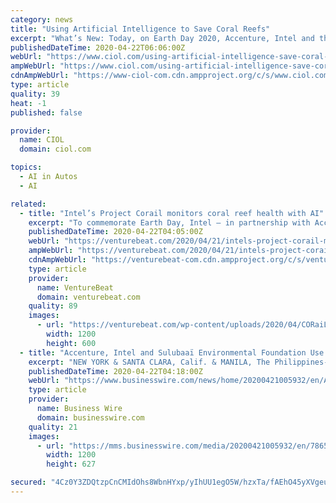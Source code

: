 ```yaml
---
category: news
title: "Using Artificial Intelligence to Save Coral Reefs"
excerpt: "What’s New: Today, on Earth Day 2020, Accenture, Intel and the Sulubaaï Environmental Foundation announced Project: CORaiL, an artificial intelligence (AI)-powered solution to monitor ..."
publishedDateTime: 2020-04-22T06:06:00Z
webUrl: "https://www.ciol.com/using-artificial-intelligence-save-coral-reefs/"
ampWebUrl: "https://www.ciol.com/using-artificial-intelligence-save-coral-reefs/amp/"
cdnAmpWebUrl: "https://www-ciol-com.cdn.ampproject.org/c/s/www.ciol.com/using-artificial-intelligence-save-coral-reefs/amp/"
type: article
quality: 39
heat: -1
published: false

provider:
  name: CIOL
  domain: ciol.com

topics:
  - AI in Autos
  - AI

related:
  - title: "Intel’s Project Corail monitors coral reef health with AI"
    excerpt: "To commemorate Earth Day, Intel — in partnership with Accenture and Sulubaaï Environmental Foundation, a Philippine-based nonprofit dedicated to protecting Palawan’s natural resources — detailed Project Corail, an AI-powered platform that monitors and analyzes the resiliency of coral reefs. Since its launch in May 2019, it’s collected ..."
    publishedDateTime: 2020-04-22T04:05:00Z
    webUrl: "https://venturebeat.com/2020/04/21/intels-project-corail-monitors-coral-reef-health-with-ai/"
    ampWebUrl: "https://venturebeat.com/2020/04/21/intels-project-corail-monitors-coral-reef-health-with-ai/amp/"
    cdnAmpWebUrl: "https://venturebeat-com.cdn.ampproject.org/c/s/venturebeat.com/2020/04/21/intels-project-corail-monitors-coral-reef-health-with-ai/amp/"
    type: article
    provider:
      name: VentureBeat
      domain: venturebeat.com
    quality: 89
    images:
      - url: "https://venturebeat.com/wp-content/uploads/2020/04/CORaiL_5small-e1587450236227.jpg?fit=1200%2C600&strip=all"
        width: 1200
        height: 600
  - title: "Accenture, Intel and Sulubaaï Environmental Foundation Use Artificial Intelligence to Save Coral Reefs"
    excerpt: "NEW YORK & SANTA CLARA, Calif. & MANILA, The Philippines--(BUSINESS WIRE)--Accenture (NYSE: ACN), Intel and the Philippines-based Sulubaaï Environmental Foundation have developed a new solution powered by artificial intelligence (AI) to monitor, characterize and analyze coral reef resiliency. The solution — the work product of Project ..."
    publishedDateTime: 2020-04-22T04:18:00Z
    webUrl: "https://www.businesswire.com/news/home/20200421005932/en/Accenture-Intel-Sulubaaï-Environmental-Foundation-Artificial-Intelligence"
    type: article
    provider:
      name: Business Wire
      domain: businesswire.com
    quality: 21
    images:
      - url: "https://mms.businesswire.com/media/20200421005932/en/786514/23/Island_Reef.jpg"
        width: 1200
        height: 627

secured: "4Cz0Y3ZDQtzpCnCMIdOhs8WbnHYxp/yIhUU1egO5W/hzxTa/fAEhO45yXVgeu1lqgYeP/ooRTFs/4fUOtMLOfyMOsVztlQ+wf9YYvOXJ1QHRspLHyfcXo9Hj8ChlHhP05xc2hv9EecyZELpBACMsiclnPmhab9FzGMg1lZctQ+nSjE8Tvb9vQb14j4K8X7pVxCS7uR7E3rDBF0idfjviUbMt7C0VwaAThinFoT90fEeidK83ZjKW1PYJ7urX6bkHIzHsOwYnSEpmHUqN9jJ9q9ZCHyfZPvwOMqnCfC3umS6lbR69wvd+6nsoE1otCWcP;JHy5AgOxi8C/aJ/h2XEbgQ=="
---
```


